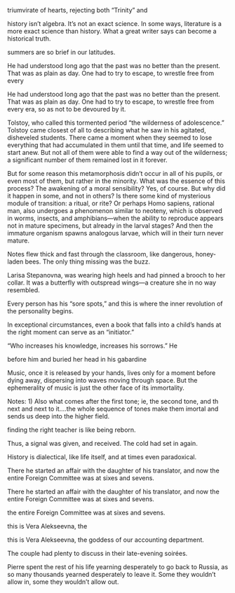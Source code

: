triumvirate of hearts, rejecting both “Trinity” and


history isn’t algebra. It’s not an exact science. In some ways, literature is a more exact science than history. What a great writer says can become a historical truth.


summers are so brief in our latitudes.


He had understood long ago that the past was no better than the present. That was as plain as day. One had to try to escape, to wrestle free from every


He had understood long ago that the past was no better than the present. That was as plain as day. One had to try to escape, to wrestle free from every era, so as not to be devoured by it.


Tolstoy, who called this tormented period “the wilderness of adolescence.” Tolstoy came closest of all to describing what he saw in his agitated, disheveled students. There came a moment when they seemed to lose everything that had accumulated in them until that time, and life seemed to start anew. But not all of them were able to find a way out of the wilderness; a significant number of them remained lost in it forever.


But for some reason this metamorphosis didn’t occur in all of his pupils, or even most of them, but rather in the minority. What was the essence of this process? The awakening of a moral sensibility? Yes, of course. But why did it happen in some, and not in others? Is there some kind of mysterious module of transition: a ritual, or rite? Or perhaps Homo sapiens, rational man, also undergoes a phenomenon similar to neoteny, which is observed in worms, insects, and amphibians—when the ability to reproduce appears not in mature specimens, but already in the larval stages? And then the immature organism spawns analogous larvae, which will in their turn never mature.


Notes flew thick and fast through the classroom, like dangerous, honey-laden bees. The only thing missing was the buzz.


Larisa Stepanovna, was wearing high heels and had pinned a brooch to her collar. It was a butterfly with outspread wings—a creature she in no way resembled.


Every person has his “sore spots,” and this is where the inner revolution of the personality begins.


In exceptional circumstances, even a book that falls into a child’s hands at the right moment can serve as an “initiator.”


“Who increases his knowledge, increases his sorrows.” He


before him and buried her head in his gabardine


Music, once it is released by your hands, lives only for a moment before dying away, dispersing into waves moving through space. But the ephemerality of music is just the other face of its immortality.

Notes: 1) Also what comes after the first tone; ie, the second tone, and th next and next to it....the whole sequence of tones make them imortal and sends us deep into the higher field. 


finding the right teacher is like being reborn.


Thus, a signal was given, and received. The cold had set in again.


History is dialectical, like life itself, and at times even paradoxical.


There he started an affair with the daughter of his translator, and now the entire Foreign Committee was at sixes and sevens.


There he started an affair with the daughter of his translator, and now the entire Foreign Committee was at sixes and sevens.


the entire Foreign Committee was at sixes and sevens.


this is Vera Alekseevna, the


this is Vera Alekseevna, the goddess of our accounting department.


The couple had plenty to discuss in their late-evening soirées.


Pierre spent the rest of his life yearning desperately to go back to Russia, as so many thousands yearned desperately to leave it. Some they wouldn’t allow in, some they wouldn’t allow out.


